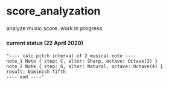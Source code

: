 # score_analyzation　
analyze music score. work in progress.  
  
#### current status (22 April 2020)　

    "---- calc pitch interval of 2 musical note ----  
    note_1 Note { step: C, alter: Sharp, octave: Octave(3) }  
    note_2 Note { step: G, alter: Natural, octave: Octave(4) }  
    result: Diminish fifth  
    ---- end ----"
